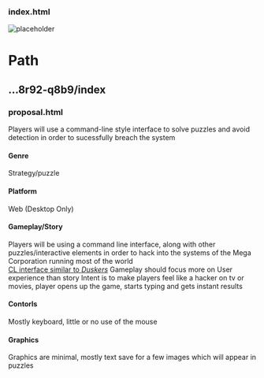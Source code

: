 ### index.html
<img link="https://imgur.com/gallery/84Y5M3D" alt="placeholder">
<h1>Path</h1>
<h2>...8r92-q8b9/index</h2>



### proposal.html
Players will use a command-line style interface to solve puzzles and avoid detection in order to sucessfully breach the system 
#### Genre
Strategy/puzzle
#### Platform
Web (Desktop Only)
#### Gameplay/Story
Players will be using a command line interface, along with other puzzles/interactive elements in order to hack into the systems of the
Mega Corporation running most of the world<br>
[CL interface similar to *Duskers*](https://store.steampowered.com/app/254320/Duskers/)
Gameplay should focus more on User experience than story
Intent is to make players feel like a hacker on tv or movies, player 
opens up the game, starts typing and gets instant results
#### Contorls
Mostly keyboard, little or no use of the mouse
#### Graphics
Graphics are minimal, mostly text save for a few images which will appear in puzzles
  
